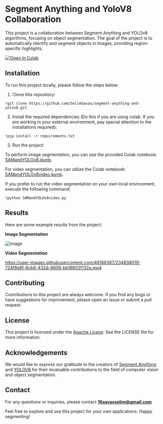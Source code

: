 # Segment Anything and YoloV8 Collaboration

This project is a collaboration between Segment Anything and YOLOv8 algorithms, focusing on object segmentation. The goal of the project is to automatically identify and segment objects in images, providing region-specific highlights.


[![Open In Colab](https://colab.research.google.com/assets/colab-badge.svg)](https://colab.research.google.com/drive/1jCgiaBe1ony_uXr-tscMsQStrD6-jfMr#scrollTo=LWfVExQJTK5w)

## Installation
To run this project locally, please follow the steps below:

1. Clone this repository:

```
!git clone https://github.com/SelimSavas/segment-anything-and-yolov8.git
```

2. Install the required dependencies (Do this if you are using colab. If you are working in your external environment, pay special attention to the installations required):

```
!pip install -r requirements.txt
```

3. Run the project:

To perform image segmentation, you can use the provided Colab notebook: [SAMandYOLOv8.ipynb](https://github.com/SelimSavas/segment-anything-and-yolov8/SAMandYOLOv8.ipynb).

For video segmentation, you can utilize the Colab notebook: [SAMandYOLOv8video.ipynb](https://github.com/SelimSavas/segment-anything-and-yolov8/SAMandYOLOv8video.ipynb).

If you prefer to run the video segmentation on your own local environment, execute the following command:
```
!python SAMandYOLOv8video.py
```

## Results

Here are some example results from the project:

**Image Segmentation**

![image](https://user-images.githubusercontent.com/48186387/234813581-e1d3f070-3e92-46c5-99f1-0460c422fbd7.png)


**Video Segmentation**

https://user-images.githubusercontent.com/48186387/234838019-724f8e8f-8cb6-432d-8609-bb18603f132a.mp4


## Contributing

Contributions to this project are always welcome. If you find any bugs or have suggestions for improvement, please open an issue or submit a pull request.


## License

This project is licensed under the [Apache Licene](https://github.com/SelimSavas/segment-anything-and-yolov8/blob/main/LICENSE). See the LICENSE file for more information.


## Acknowledgements

We would like to express our gratitude to the creators of [Segment Anything](https://github.com/facebookresearch/segment-anything) and [YOLOV8](https://github.com/ultralytics/ultralytics) for their invaluable contributions to the field of computer vision and object segmentation.


## Contact

For any questions or inquiries, please contact **16savasselim@gmail.com**

Feel free to explore and use this project for your own applications. Happy segmenting!
